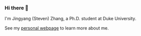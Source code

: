 ### Hi there 👋

<!--
**zjysteven/zjysteven** is a ✨ _special_ ✨ repository because its `README.md` (this file) appears on your GitHub profile.
-->

I'm Jingyang (Steven) Zhang, a Ph.D. student at Duke University.


See my [personal webpage](https://zjysteven.github.io) to learn more about me.

<!--
- 🔭 I’m currently working on ...
- 🌱 I’m currently learning ...
- 👯 I’m looking to collaborate on ...
- 🤔 I’m looking for help with ...
- 💬 Ask me about ...
- 📫 How to reach me: ...
- 😄 Pronouns: ...
- ⚡ Fun fact: ...
-->
